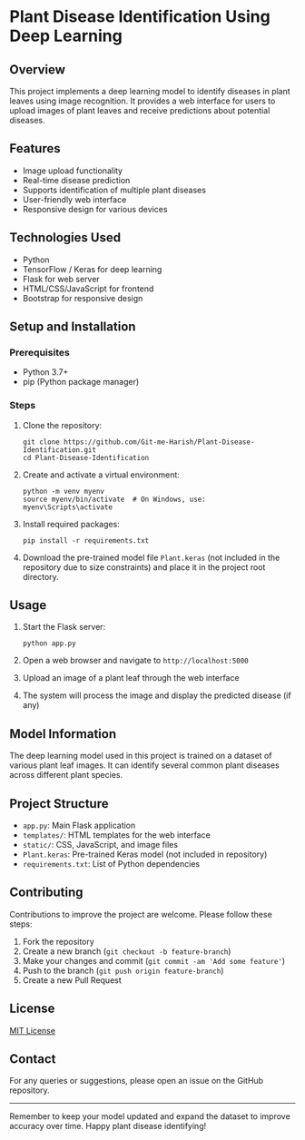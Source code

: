 # Plant Disease Identification Using Deep Learning

## Overview
This project implements a deep learning model to identify diseases in plant leaves using image recognition. It provides a web interface for users to upload images of plant leaves and receive predictions about potential diseases.

## Features
- Image upload functionality
- Real-time disease prediction
- Supports identification of multiple plant diseases
- User-friendly web interface
- Responsive design for various devices

## Technologies Used
- Python
- TensorFlow / Keras for deep learning
- Flask for web server
- HTML/CSS/JavaScript for frontend
- Bootstrap for responsive design

## Setup and Installation

### Prerequisites
- Python 3.7+
- pip (Python package manager)

### Steps
1. Clone the repository:
   ```
   git clone https://github.com/Git-me-Harish/Plant-Disease-Identification.git
   cd Plant-Disease-Identification
   ```

2. Create and activate a virtual environment:
   ```
   python -m venv myenv
   source myenv/bin/activate  # On Windows, use: myenv\Scripts\activate
   ```

3. Install required packages:
   ```
   pip install -r requirements.txt
   ```

4. Download the pre-trained model file `Plant.keras` (not included in the repository due to size constraints) and place it in the project root directory.

## Usage

1. Start the Flask server:
   ```
   python app.py
   ```

2. Open a web browser and navigate to `http://localhost:5000`

3. Upload an image of a plant leaf through the web interface

4. The system will process the image and display the predicted disease (if any)

## Model Information
The deep learning model used in this project is trained on a dataset of various plant leaf images. It can identify several common plant diseases across different plant species.

## Project Structure
- `app.py`: Main Flask application
- `templates/`: HTML templates for the web interface
- `static/`: CSS, JavaScript, and image files
- `Plant.keras`: Pre-trained Keras model (not included in repository)
- `requirements.txt`: List of Python dependencies

## Contributing
Contributions to improve the project are welcome. Please follow these steps:
1. Fork the repository
2. Create a new branch (`git checkout -b feature-branch`)
3. Make your changes and commit (`git commit -am 'Add some feature'`)
4. Push to the branch (`git push origin feature-branch`)
5. Create a new Pull Request

## License
[MIT License](https://opensource.org/licenses/MIT)

## Contact
For any queries or suggestions, please open an issue on the GitHub repository.

---

Remember to keep your model updated and expand the dataset to improve accuracy over time. Happy plant disease identifying!
